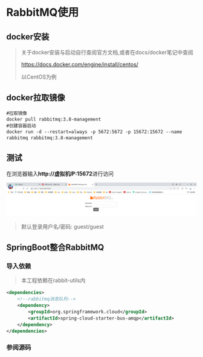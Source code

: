 # RabbitMQ使用

## docker安装

> 关于docker安装与启动自行查阅官方文档,或者在docs/docker笔记中查阅
>
> https://docs.docker.com/engine/install/centos/
>
> 以CentOS为例

## docker拉取镜像

```shell
#拉取镜像
docker pull rabbitmq:3.8-management
#创建容器启动
docker run -d --restart=always -p 5672:5672 -p 15672:15672 --name rabbitmq rabbitmq:3.8-management
```

## 测试

在浏览器输入**http://虚拟机IP:15672**进行访问

![image-20230617122018912](RabbitMQ%E4%BD%BF%E7%94%A8.assets/image-20230617122018912.png)

> 默认登录用户名/密码: guest/guest

## SpringBoot整合RabbitMQ

### 导入依赖

> 本工程依赖在rabbit-utils内

```xml
<dependencies>
    <!--rabbitmq消息队列-->
    <dependency>
        <groupId>org.springframework.cloud</groupId>
        <artifactId>spring-cloud-starter-bus-amqp</artifactId>
    </dependency>
</dependencies>
```

### 参阅源码


